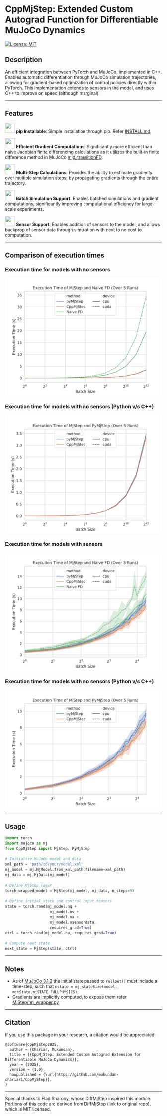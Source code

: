 
# CppMjStep: Extended Custom Autograd Function for Differentiable MuJoCo Dynamics

[![License: MIT](https://img.shields.io/badge/License-MIT-yellow.svg)](https://opensource.org/licenses/MIT)

## Description

An efficient integration between PyTorch and MuJoCo, implemented in C++. 
Enables automatic differentiation through MuJoCo simulation trajectories, 
allowing for gradient-based optimization of control policies directly within PyTorch. This implementation extends to sensors in the model, and uses C++ to improve on speed (although marginal).

---

## Features 

**<img src="https://pypi.org/static/images/logo-small.8998e9d1.svg" width="32" height="32"> pip Installable**: Simple installation through pip. Refer [INSTALL.md](./INSTALL.md).

**<img src="https://cdn-icons-png.flaticon.com/128/4285/4285622.png" width="32" height="32"> Efficient Gradient Computations**: Significantly more efficient than naive Jacobian finite differencing calculations as it utilizes the built-in finite difference method in MuJoCo [mjd_transitionFD](https://mujoco.readthedocs.io/en/stable/APIreference/APIfunctions.html#mjd-transitionfd).

**<img src="https://cdn-icons-png.flaticon.com/128/9072/9072147.png" width="32" height="32"> Multi-Step Calculations**: Provides the ability to estimate gradients over multiple simulation steps, by propagating gradients through the entire trajectory.

**<img src="https://cdn-icons-png.flaticon.com/512/12979/12979130.png" width="32" height="32"> Batch Simulation Support**: Enables batched simulations and gradient computations, significantly improving computational efficiency for large-scale experiments.

**<img src="https://cdn-icons-png.flaticon.com/128/3222/3222629.png" width="32" height="32"> Sensor Support**: Enables addition of sensors to the model, and allows backprop of sensor data through simulation with next to no cost to computation.

---
## Comparison of execution times

### Execution time for models with no sensors
<div style="text-align: center;">
    <img src="benchmarking/execution_time_no_sensors_all.svg" alt="Benchmark Results no sensors">
</div>

### Execution time for models with no sensors (Python v/s C++)
<div style="text-align: center;">
    <img src="benchmarking/execution_time_py_vs_cpp_no_sensors.svg" alt="Benchmark Results py vs cpp no sensors">
</div>

### Execution time for models with sensors
<div style="text-align: center;">
    <img src="benchmarking/execution_time_sensors_all.svg" alt="Benchmark Results sensors">
</div>

### Execution time for models with no sensors (Python v/s C++)
<div style="text-align: center;">
    <img src="benchmarking/execution_time_py_vs_cpp_sensors.svg" alt="Benchmark Results py vs cpp sensors">
</div>

---

## Usage

```python
import torch
import mujoco as mj
from CppMjStep import MjStep, PyMjStep

# Initialize MuJoCo model and data
xml_path = 'path/to/your/model.xml'
mj_model = mj.MjModel.from_xml_path(filename=xml_path)
mj_data = mj.MjData(mj_model)

# Define MjStep layer
torch_wrapped_model = MjStep(mj_model, mj_data, n_steps=5)

# Define initial state and control input tensors
state = torch.rand(mj_model.nq + 
                    mj_model.nv + 
                    mj_model.na + 
                    mj_model.nsensordata, 
                    requires_grad=True)
ctrl = torch.rand(mj_model.nu, requires_grad=True)

# Compute next state
next_state = MjStep(state, ctrl)
```

---

## Notes
- As of [MuJoCo 3.1.2](https://mujoco.readthedocs.io/en/3.1.2/changelog.html#python-bindings) the initial state passed to `rollout()` must include a time-step, such that `nstate = mj_stateSize(model, mjtState.mjSTATE_FULLPHYSICS)`. 
- Gradients are implicitly computed, to expose them refer [MjStep/nn_wrapper.py](MjStep/nn_wrapper.py)

---

## Citation

If you use this package in your research, a citation would be appreciated:

```
@software{CppMjStep2025,
  author = {Chariar, Mukundan},
  title = {{CppMjStep: Extended Custom Autograd Extension for Differentiable MuJoCo Dynamics}},
  year = {2025},
  version = {1.0},
  howpublished = {\url{https://github.com/mukundan-chariar1/CppMjStep}},
}
```

---

Special thanks to Elad Sharony, whose DiffMjStep inspired this module.
Portions of this code are derived from DiffMjStep (link to original repo), which is MIT licensed.